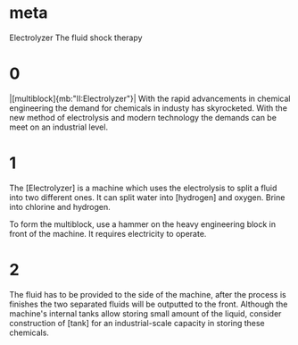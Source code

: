 # meta
Electrolyzer
The fluid shock therapy

# 0
|[multiblock]{mb:"II:Electrolyzer"}|
With the rapid advancements in chemical engineering the demand for chemicals in industy has skyrocketed. With the new
method of electrolysis and modern technology the demands can be meet on an industrial level.

# 1
The [Electrolyzer] is a machine which uses the electrolysis to split a fluid into two different ones. It can split water into [hydrogen] and oxygen. Brine into chlorine and hydrogen.

To form the multiblock, use a hammer on the heavy engineering block in front of the machine. It requires electricity to operate.

# 2
The fluid has to be provided to the side of the machine, after the process is finishes the two separated fluids
will be outputted to the front. Although the machine's internal tanks allow storing small amount of the liquid, consider construction of [tank] for an industrial-scale capacity in storing these chemicals.

